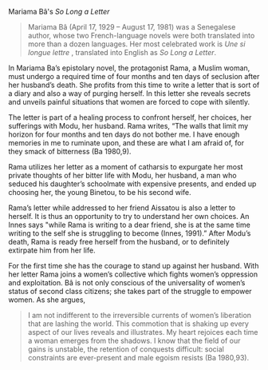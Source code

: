 
Mariama Bâ's *So Long a Letter*


> Mariama Bâ (April 17, 1929 – August 17, 1981) was a Senegalese author, 
> whose two French-language novels were both translated into more than a dozen languages. 
Her most celebrated work is *Une si longue lettre* , translated into English as *So Long a Letter*.


In Mariama Ba’s epistolary novel, the protagonist Rama, a Muslim woman, must undergo a required time of 
four months and ten days of seclusion after her husband’s death. She profits from this time to write a 
letter that is sort of a diary and also a way of purging herself. In this letter she reveals secrets
and unveils painful situations that women are forced to cope with silently. 

The letter is part of a healing process to confront herself, her choices, her sufferings with Modu, her husband. Rama writes,
“The walls that limit my horizon for four months and ten days do not bother me. I have enough memories in me to ruminate upon, and these are what 
I am afraid of, for they smack of bitterness (Ba 1980,9). 

Rama utilizes her letter as a moment of catharsis to expurgate her most private thoughts of her 
   bitter life with Modu, her husband, a man who seduced his daughter’s schoolmate with expensive presents, 
   and ended up choosing her, the young Binetou, to be his second wife. 
   
   Rama’s letter while addressed to her friend Aissatou is 
   also a letter to herself. It is thus an opportunity to try to understand her own choices. An Innes says "while Rama is writing to a dear friend,
   she is at the same time writing to the self she is struggling to become (Innes, 1991).”
   After Modu’s death, Rama is ready free herself from the husband, or to definitely extirpate him from her life.
   
   
   For the first time she has the courage to stand up against her husband. With her letter Rama joins a women’s collective which
   fights women’s oppression and exploitation. Bâ is not only conscious of the universality of women’s status of second class citizens; 
   she takes part of the struggle to empower women. As she argues, 
   
   > I am not indifferent to the irreversible currents of women’s liberation 
  > that are lashing the world. This commotion that is shaking up every aspect of our lives reveals and illustrates. My heart rejoices each
  > time a woman emerges from the shadows. I know that the field of our gains is unstable, the retention 
  > of conquests difficult: social constraints are ever-present and male egoism resists (Ba 1980,93). 

